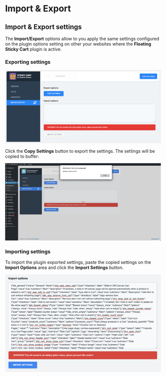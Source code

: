 # Import & Export

## Import & Export settings

The **Import/Export** options allow to you apply the same settings configured on the plugin options setting on other your websites where the **Floating Sticky Cart** plugin is active.&#x20;

### Exporting settings

![](../.gitbook/assets/export.png)

Click the **Copy Settings** button to export the settings. The settings will be copied to buffer:

![](<../.gitbook/assets/image (136).png>)

### Importing settings

To import the plugin exported settings, paste the copied settings on the **Import Options** area and click the **Import Settings** button. &#x20;

![](<../.gitbook/assets/image (82).png>)
